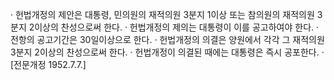 · 헌법개정의 제안은 대통령, 민의원의 재적의원 3분지 1이상 또는 참의원의 재적의원 3분지 2이상의 찬성으로써 한다.
· 헌법개정의 제의는 대통령이 이를 공고하여야 한다.
· 전항의 공고기간은 30일이상으로 한다.
· 헌법개정의 의결은 양원에서 각각 그 재적의원 3분지 2이상의 찬성으로써 한다.
· 헌법개정이 의결된 때에는 대통령은 즉시 공포한다.
· [전문개정 1952.7.7.]
